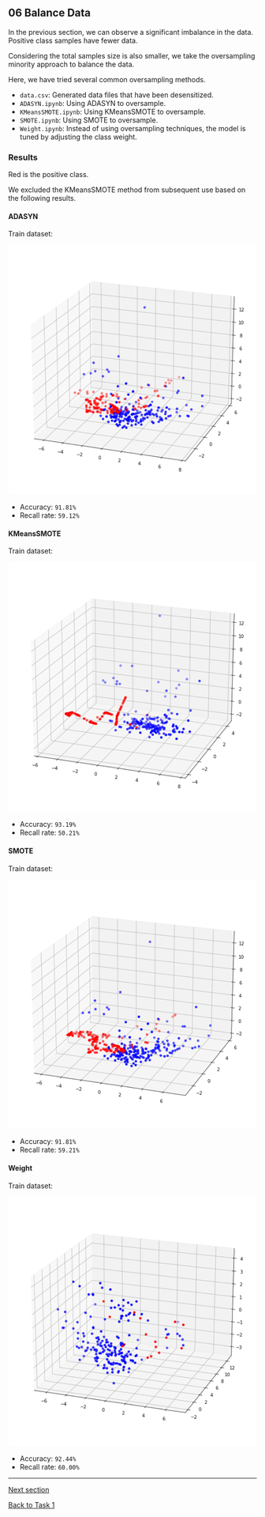 ## 06 Balance Data

In the previous section, 
we can observe a significant imbalance in the data. 
Positive class samples have fewer data.

Considering the total samples size is also smaller, 
we take the oversampling minority approach to balance the data.

Here, we have tried several common oversampling methods.

- `data.csv`: Generated data files that have been desensitized.
- `ADASYN.ipynb`: Using ADASYN to oversample.
- `KMeansSMOTE.ipynb`: Using KMeansSMOTE to oversample.
- `SMOTE.ipynb`: Using SMOTE to oversample.
- `Weight.ipynb`: Instead of using oversampling techniques, the model is tuned by adjusting the class weight.

### Results

Red is the positive class.

We excluded the KMeansSMOTE method from subsequent use based on the following results.

#### ADASYN

Train dataset:

![](./images/data_1.png)

- Accuracy: `91.81%`
- Recall rate: `59.12%`

#### KMeansSMOTE

Train dataset:

![](./images/data_2.png)

- Accuracy: `93.19%`
- Recall rate: `50.21%`

#### SMOTE

Train dataset:

![](./images/data_3.png)

- Accuracy: `91.81%`
- Recall rate: `59.21%`

#### Weight

Train dataset:

![](./images/data_4.png)

- Accuracy: `92.44%`
- Recall rate: `60.00%`

---

[Next section](../07_scaling_selection)

[Back to Task 1](../../task_1)
